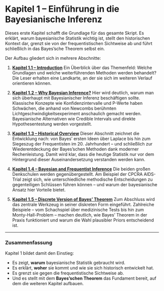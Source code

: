 # Kapitel 1 – Einführung in die Bayesianische Inferenz

Dieses erste Kapitel schafft die Grundlage für das gesamte Skript. Es erklärt, warum bayesianische Statistik wichtig ist, stellt den historischen Kontext dar, grenzt sie von der frequentistischen Sichtweise ab und führt schließlich in das Bayes’sche Theorem selbst ein.  

Der Aufbau gliedert sich in mehrere Abschnitte:  

1. [**Kapitel 1.1 – Introduction**](https://github.com/simonhonc/applied-bayesian-statistics/blob/main/ABI_Kapitel1.1.md)
   Ein Überblick über das Themenfeld: Welche Grundlagen und welche weiterführenden Methoden werden behandelt? Die Leser erhalten eine Landkarte, an der sie sich im weiteren Verlauf orientieren können.  

2. [**Kapitel 1.2 – Why Bayesian Inference?**](https://github.com/simonhonc/applied-bayesian-statistics/blob/main/ABI_Kapitel1.2.md)
   Hier wird deutlich, warum man sich überhaupt mit Bayesianischer Inferenz beschäftigen sollte. Klassische Konzepte wie Konfidenzintervalle und P-Werte haben Schwächen, die anhand von Newcombs berühmten Lichtgeschwindigkeitsexperiment anschaulich gemacht werden. Bayesianische Alternativen wie Credible Intervals und direkte Hypothesentestung werden vorgestellt.  

3. [**Kapitel 1.3 – Historical Overview**](https://github.com/simonhonc/applied-bayesian-statistics/blob/main/ABI_Kapitel1.3.md)
   Dieser Abschnitt zeichnet die Entwicklung nach: von Bayes’ ersten Ideen über Laplace bis hin zum Siegeszug der Frequentisten im 20. Jahrhundert – und schließlich zur Wiederentdeckung der Bayes’schen Methoden dank moderner Rechenleistung. Damit wird klar, dass die heutige Statistik nur vor dem Hintergrund dieser Auseinandersetzung verstanden werden kann.  

4. [**Kapitel 1.4 – Bayesian and Frequentist Inference**](https://github.com/simonhonc/applied-bayesian-statistics/blob/main/ABI_Kapitel1.4.md)
   Die beiden großen Denkschulen werden gegenübergestellt. Am Beispiel der CPCRA AIDS-Trial zeigt sich, wie unterschiedliche methodische Entscheidungen zu gegenteiligen Schlüssen führen können – und warum der bayesianische Ansatz hier Vorteile bietet.  

5. [**Kapitel 1.5 – Discrete Version of Bayes’ Theorem**](https://github.com/simonhonc/applied-bayesian-statistics/blob/main/ABI_Kapitel1.5.md)
   Zum Abschluss wird das zentrale Werkzeug in seiner diskreten Form eingeführt. Zahlreiche Beispiele – vom Schachspiel über medizinische Tests bis hin zum Monty-Hall-Problem – machen deutlich, wie Bayes’ Theorem in der Praxis funktioniert und warum die Wahl plausibler Priors entscheidend ist.  

---

### Zusammenfassung

Kapitel 1 bildet damit den Einstieg:  
- Es zeigt, **warum** bayesianische Statistik gebraucht wird.  
- Es erklärt, **woher** sie kommt und wie sie sich historisch entwickelt hat.  
- Es grenzt sie gegen die frequentistische Sichtweise ab.  
- Und es stellt mit dem **Bayes’schen Theorem** das Fundament bereit, auf dem die weiteren Kapitel aufbauen.  
